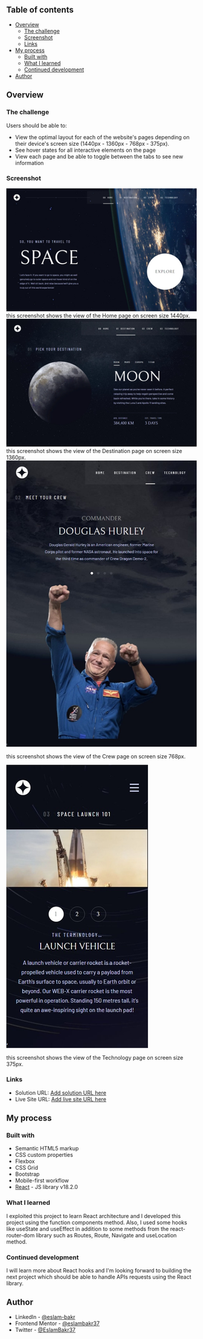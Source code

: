 ## Table of contents

- [Overview](#overview)
  - [The challenge](#the-challenge)
  - [Screenshot](#screenshot)
  - [Links](#links)
- [My process](#my-process)
  - [Built with](#built-with)
  - [What I learned](#what-i-learned)
  - [Continued development](#continued-development)
- [Author](#author)


## Overview

### The challenge

Users should be able to:

- View the optimal layout for each of the website's pages depending on their device's screen size (1440px - 1360px - 768px - 375px).
- See hover states for all interactive elements on the page
- View each page and be able to toggle between the tabs to see new information

### Screenshot

![](./screenshots/screenshot_1.jpeg) this screenshot shows the view of the Home page on screen size 1440px.
![](./screenshots/screenshot_2.jpeg) this screenshot shows the view of the Destination page on screen size 1360px.
![](./screenshots/screenshot_3.jpeg)

this screenshot shows the view of the Crew page on screen size 768px.

![](./screenshots/screenshot_4.jpeg)

this screenshot shows the view of the Technology page on screen size 375px.

### Links

- Solution URL: [Add solution URL here](https://your-solution-url.com)
- Live Site URL: [Add live site URL here](https://space-tourism-phi-taupe.vercel.app/home)

## My process

### Built with

- Semantic HTML5 markup
- CSS custom properties
- Flexbox
- CSS Grid
- Bootstrap
- Mobile-first workflow
- [React](https://reactjs.org/) - JS library v18.2.0

### What I learned

I exploited this project to learn React architecture and I developed this project using the function components method. Also, I used some hooks like useState and useEffect in addition to some methods  from the react-router-dom library such as  Routes, Route, Navigate and useLocation method.


### Continued development

I will learn more about React hooks and I'm looking forward to building the next project which should be able to handle APIs requests using the React library.



## Author

- LinkedIn - [@eslam-bakr](https://www.linkedin.com/in/eslam-bakr)
- Frontend Mentor - [@eslambakr37](https://www.frontendmentor.io/profile/eslambakr37)
- Twitter - [@EslamBakr37](https://www.twitter.com/EslamBakr37)



